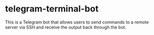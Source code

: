 # telegram-terminal-bot
This is a Telegram bot that allows users to send commands to a remote server via SSH and receive the output back through the bot. 
